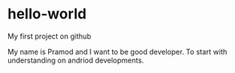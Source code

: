 # hello-world
My first project on github

My name is Pramod and I want to be good developer. To start with understanding on andriod developments.
